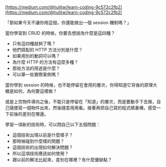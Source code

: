 [https://medium.com/@hulitw/learn-coding-9c572c2fb2](https://medium.com/@hulitw/learn-coding-9c572c2fb2)

「那如果今天不讓你用這個，你還能做出一個 session 機制嗎？」 


當你學習到 CRUD 的時候，你要去想說為什麼是這四種？
- 只有這四種就夠了嗎？
- 他們搭配的 HTTP 方法分別是什麼？
- 如果用別的動詞可以嗎？
- 為什麼 HTTP 的方法有這麼多種？
- 那些方法的用途是什麼？
- 可以舉一些實際案例嗎？

當你學到 session 的時候，也不能停留在會用的層次，你得知道它背後的原理大概是如何，為何要這樣做？

或是上完物件導向之後，不能只是停留在「知道」的層次，而是要動手下去做，自己隨便寫一個物件出來，然後隨意用用看。接著再把自己寫的程式碼重構，感受一下前後的差別在哪邊。

學習一項新的技術時，可以問自己以下五個問題： 
- 這個技術出現以前是什麼樣子？
- 那時候碰到什麼樣的問題？ 
- 這個技術的出現如何解決問題？ 
- 所以這項技術應該如何使用？ 
- 跟以前的解法比起來，差別在哪裡？有什麼優缺點？

